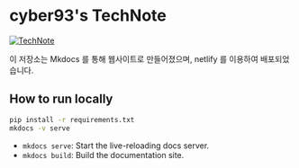 # cyber93's TechNote 

<p><a href="https://cyber93-technote.netlify.app"><img src="https://img.shields.io/badge/Site-https%3A%2F%2Fcyber93--technote.netlify.app-blue" alt="TechNote" /></a>

이 저장소는 Mkdocs 를 통해 웹사이트로 만들어졌으며, netlify 를 이용하여 배포되었습니다.

## How to run locally

```bash
pip install -r requirements.txt
mkdocs -v serve
```

* `mkdocs serve`: Start the live-reloading docs server.
* `mkdocs build`: Build the documentation site.
